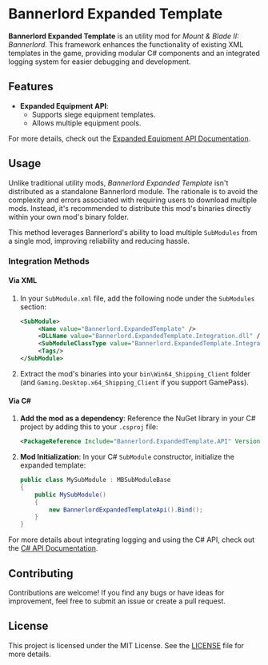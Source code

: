 # Bannerlord Expanded Template

**Bannerlord Expanded Template** is an utility mod for *Mount & Blade II: Bannerlord*. This framework enhances the
functionality of existing XML templates in the game, providing modular C# components and an integrated logging system
for easier debugging and development.

## Features

- **Expanded Equipment API**:
    - Supports siege equipment templates.
    - Allows multiple equipment pools.

For more details, check out the [Expanded Equipment API Documentation](docs/expanded-equipment-api.md).

## Usage

Unlike traditional utility mods, *Bannerlord Expanded Template* isn't distributed as a standalone Bannerlord module. The rationale is to avoid the complexity and errors associated with requiring users to download multiple mods. Instead, it's recommended to distribute this mod's binaries directly within your own mod's binary folder.

This method leverages Bannerlord's ability to load multiple `SubModules` from a single mod, improving reliability and reducing hassle.

### Integration Methods

#### Via XML

1. In your `SubModule.xml` file, add the following node under the `SubModules` section:

   ```xml
   <SubModule>
        <Name value="Bannerlord.ExpandedTemplate" />
        <DLLName value="Bannerlord.ExpandedTemplate.Integration.dll" />
        <SubModuleClassType value="Bannerlord.ExpandedTemplate.Integration.SubModule" />
        <Tags/>
   </SubModule>
   ```

2. Extract the mod's binaries into your `bin\Win64_Shipping_Client` folder (and `Gaming.Desktop.x64_Shipping_Client` if you support GamePass).

#### Via C#

1. **Add the mod as a dependency**: Reference the NuGet library in your C# project by adding this to your `.csproj` file:

   ```xml
   <PackageReference Include="Bannerlord.ExpandedTemplate.API" Version="1.0.0" />
   ```

2. **Mod Initialization**: In your C# `SubModule` constructor, initialize the expanded template:

   ```cs
   public class MySubModule : MBSubModuleBase
   {
       public MySubModule()
       {
           new BannerlordExpandedTemplateApi().Bind();
       }
   }
   ```

For more details about integrating logging and using the C# API, check out the [C# API Documentation](docs/csharp-api.md).

## Contributing

Contributions are welcome! If you find any bugs or have ideas for improvement, feel free to submit an issue or create a pull request.

## License

This project is licensed under the MIT License. See the [LICENSE](LICENSE) file for more details.
